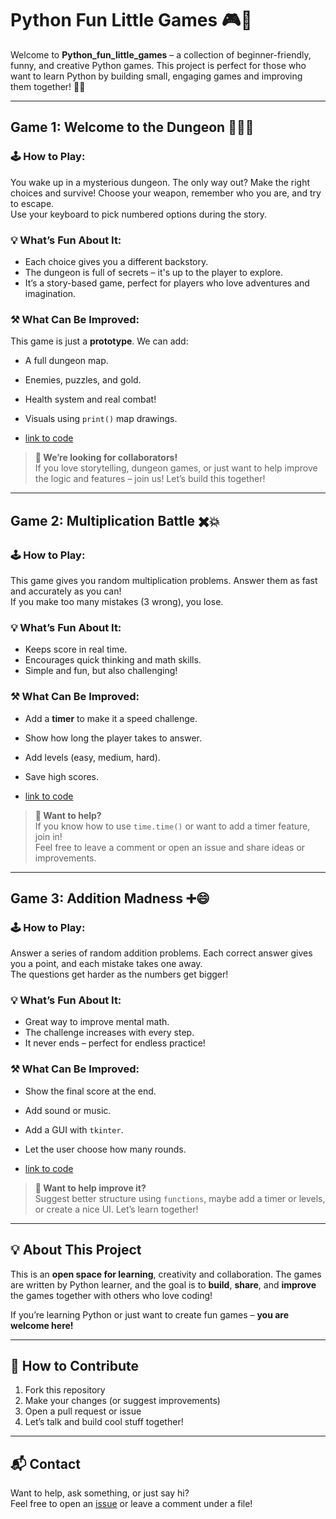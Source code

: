 # Python Fun Little Games 🎮🐍

Welcome to **Python_fun_little_games** – a collection of beginner-friendly, funny, and creative Python games. This project is perfect for those who want to learn Python by building small, engaging games and improving them together! 🧠✨

---

## Game 1: **Welcome to the Dungeon** 🧟‍♂️🔪

### 🕹 How to Play:
You wake up in a mysterious dungeon. The only way out? Make the right choices and survive! Choose your weapon, remember who you are, and try to escape.  
Use your keyboard to pick numbered options during the story.

### 💡 What’s Fun About It:
- Each choice gives you a different backstory.
- The dungeon is full of secrets – it's up to the player to explore.
- It’s a story-based game, perfect for players who love adventures and imagination.

### ⚒️ What Can Be Improved:
This game is just a **prototype**. We can add:
- A full dungeon map.
- Enemies, puzzles, and gold.
- Health system and real combat!
- Visuals using `print()` map drawings.

- [link to code](https://github.com/Daniel-Gamov/Python_fun_litle_games/blob/main/Python_games/Dungeon%20game.py)

> **👥 We’re looking for collaborators!**  
> If you love storytelling, dungeon games, or just want to help improve the logic and features – join us! Let’s build this together!

---

## Game 2: **Multiplication Battle** ✖️💥

### 🕹 How to Play:
This game gives you random multiplication problems. Answer them as fast and accurately as you can!  
If you make too many mistakes (3 wrong), you lose.

### 💡 What’s Fun About It:
- Keeps score in real time.
- Encourages quick thinking and math skills.
- Simple and fun, but also challenging!

### ⚒️ What Can Be Improved:
- Add a **timer** to make it a speed challenge.
- Show how long the player takes to answer.
- Add levels (easy, medium, hard).
- Save high scores.

- [link to code](https://github.com/Daniel-Gamov/Python_fun_litle_games/blob/main/Python_games/Multiplication_Table.py)

> **👥 Want to help?**  
> If you know how to use `time.time()` or want to add a timer feature, join in!  
> Feel free to leave a comment or open an issue and share ideas or improvements.  

---

## Game 3: **Addition Madness** ➕😄

### 🕹 How to Play:
Answer a series of random addition problems. Each correct answer gives you a point, and each mistake takes one away.  
The questions get harder as the numbers get bigger!

### 💡 What’s Fun About It:
- Great way to improve mental math.
- The challenge increases with every step.
- It never ends – perfect for endless practice!

### ⚒️ What Can Be Improved:
- Show the final score at the end.
- Add sound or music.
- Add a GUI with `tkinter`.
- Let the user choose how many rounds.

- [link to code](https://github.com/Daniel-Gamov/Python_fun_litle_games/blob/main/Python_games/QUIS.py)

> **💬 Want to help improve it?**  
> Suggest better structure using `functions`, maybe add a timer or levels, or create a nice UI. Let’s learn together!

---

## 💡 About This Project

This is an **open space for learning**, creativity and collaboration. The games are written by Python learner, and the goal is to **build**, **share**, and **improve** the games together with others who love coding!

If you’re learning Python or just want to create fun games – **you are welcome here!**

---

## 🤝 How to Contribute

1. Fork this repository
2. Make your changes (or suggest improvements)
3. Open a pull request or issue
4. Let’s talk and build cool stuff together!

---

## 📬 Contact

Want to help, ask something, or just say hi?  
Feel free to open an [issue](https://github.com/your-username/Python_fun_little_games/issues) or leave a comment under a file!


